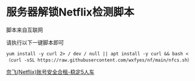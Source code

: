 # 服务器解锁Netflix检测脚本
脚本来自互联网

请执行以下一键脚本即可
```
yum install -y curl 2> / dev / null || apt install -y curl && bash <（curl -sSL https://raw.githubusercontent.com/wxfyes/nf/main/nfcs.sh）
```
[奈飞(Netflix)账号安全合租-稳定5人车](https://bit.ly/3oPNAu3)
